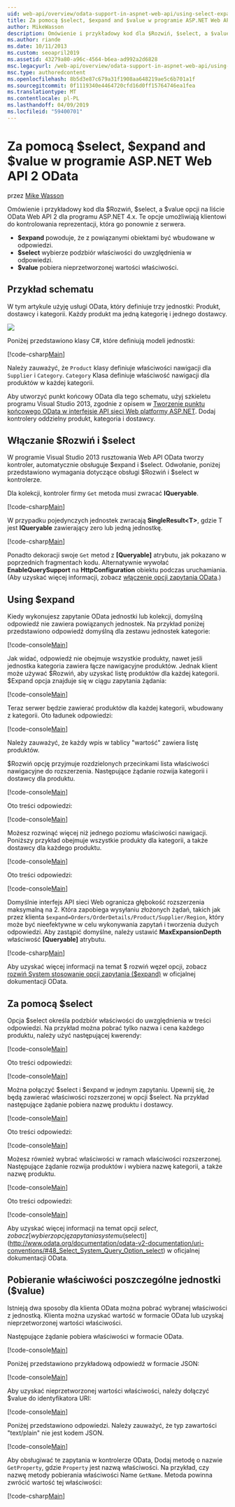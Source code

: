 ```yaml
---
uid: web-api/overview/odata-support-in-aspnet-web-api/using-select-expand-and-value
title: Za pomocą $select, $expand and $value w programie ASP.NET Web API 2 OData — ASP.NET 4.x
author: MikeWasson
description: Omówienie i przykładowy kod dla $Rozwiń, $select, a $value opcji na liście OData Web API 2 dla programu ASP.NET 4.x.
ms.author: riande
ms.date: 10/11/2013
ms.custom: seoapril2019
ms.assetid: 43279a80-a96c-4564-b6ea-ad992a2d6828
msc.legacyurl: /web-api/overview/odata-support-in-aspnet-web-api/using-select-expand-and-value
msc.type: authoredcontent
ms.openlocfilehash: 8b5d3e87c679a31f1908aa648219ae5c6b701a1f
ms.sourcegitcommit: 0f1119340e4464720cfd16d0ff15764746ea1fea
ms.translationtype: MT
ms.contentlocale: pl-PL
ms.lasthandoff: 04/09/2019
ms.locfileid: "59400701"
---
```

# <a name="using-select-expand-and-value-in-aspnet-web-api-2-odata"></a>Za pomocą $select, $expand and $value w programie ASP.NET Web API 2 OData

przez [Mike Wasson](https://github.com/MikeWasson)

Omówienie i przykładowy kod dla $Rozwiń, $select, a $value opcji na liście OData Web API 2 dla programu ASP.NET 4.x. Te opcje umożliwiają klientowi do kontrolowania reprezentacji, która go ponownie z serwera.

- **$expand** powoduje, że z powiązanymi obiektami być wbudowane w odpowiedzi.
- **$select** wybierze podzbiór właściwości do uwzględnienia w odpowiedzi.
- **$value** pobiera nieprzetworzonej wartości właściwości.

## <a name="example-schema"></a>Przykład schematu

W tym artykule użyję usługi OData, który definiuje trzy jednostki: Produkt, dostawcy i kategorii. Każdy produkt ma jedną kategorię i jednego dostawcy.

![](using-select-expand-and-value/_static/image1.png)

Poniżej przedstawiono klasy C#, które definiują modeli jednostki:

[!code-csharp[Main](using-select-expand-and-value/samples/sample1.cs)]

Należy zauważyć, że `Product` klasy definiuje właściwości nawigacji dla `Supplier` i `Category`. `Category` Klasa definiuje właściwość nawigacji dla produktów w każdej kategorii.

Aby utworzyć punkt końcowy OData dla tego schematu, użyj szkieletu programu Visual Studio 2013, zgodnie z opisem w [Tworzenie punktu końcowego OData w interfejsie API sieci Web platformy ASP.NET](odata-v3/creating-an-odata-endpoint.md). Dodaj kontrolery oddzielny produkt, kategoria i dostawcy.

## <a name="enabling-expand-and-select"></a>Włączanie $Rozwiń i $select

W programie Visual Studio 2013 rusztowania Web API OData tworzy kontroler, automatycznie obsługuje $expand i $select. Odwołanie, poniżej przedstawiono wymagania dotyczące obsługi $Rozwiń i $select w kontrolerze.

Dla kolekcji, kontroler firmy `Get` metoda musi zwracać **IQueryable**.

[!code-csharp[Main](using-select-expand-and-value/samples/sample2.cs)]

W przypadku pojedynczych jednostek zwracają **SingleResult&lt;T&gt;**, gdzie T jest **IQueryable** zawierający zero lub jedną jednostkę.

[!code-csharp[Main](using-select-expand-and-value/samples/sample3.cs)]

Ponadto dekoracji swoje `Get` metod z **[Queryable]** atrybutu, jak pokazano w poprzednich fragmentach kodu. Alternatywnie wywołać **EnableQuerySupport** na **HttpConfiguration** obiektu podczas uruchamiania. (Aby uzyskać więcej informacji, zobacz [włączenie opcji zapytania OData](supporting-odata-query-options.md#enable).)

## <a name="using-expand"></a>Using $expand

Kiedy wykonujesz zapytanie OData jednostki lub kolekcji, domyślną odpowiedź nie zawiera powiązanych jednostek. Na przykład poniżej przedstawiono odpowiedź domyślną dla zestawu jednostek kategorie:

[!code-console[Main](using-select-expand-and-value/samples/sample4.cmd)]

Jak widać, odpowiedź nie obejmuje wszystkie produkty, nawet jeśli jednostka kategoria zawiera łącze nawigacyjne produktów. Jednak klient może używać $Rozwiń, aby uzyskać listę produktów dla każdej kategorii. $Expand opcja znajduje się w ciągu zapytania żądania:

[!code-console[Main](using-select-expand-and-value/samples/sample5.cmd)]

Teraz serwer będzie zawierać produktów dla każdej kategorii, wbudowany z kategorii. Oto ładunek odpowiedzi:

[!code-console[Main](using-select-expand-and-value/samples/sample6.cmd)]

Należy zauważyć, że każdy wpis w tablicy "wartość" zawiera listę produktów.

$Rozwiń opcję przyjmuje rozdzielonych przecinkami lista właściwości nawigacyjne do rozszerzenia. Następujące żądanie rozwija kategorii i dostawcy dla produktu.

[!code-console[Main](using-select-expand-and-value/samples/sample7.cmd)]

Oto treści odpowiedzi:

[!code-console[Main](using-select-expand-and-value/samples/sample8.cmd)]

Możesz rozwinąć więcej niż jednego poziomu właściwości nawigacji. Poniższy przykład obejmuje wszystkie produkty dla kategorii, a także dostawcy dla każdego produktu.

[!code-console[Main](using-select-expand-and-value/samples/sample9.cmd)]

Oto treści odpowiedzi:

[!code-console[Main](using-select-expand-and-value/samples/sample10.cmd)]

Domyślnie interfejs API sieci Web ogranicza głębokość rozszerzenia maksymalną na 2. Która zapobiega wysyłaniu złożonych żądań, takich jak przez klienta `$expand=Orders/OrderDetails/Product/Supplier/Region`, który może być nieefektywne w celu wykonywania zapytań i tworzenia dużych odpowiedzi. Aby zastąpić domyślne, należy ustawić **MaxExpansionDepth** właściwość **[Queryable]** atrybutu.

[!code-csharp[Main](using-select-expand-and-value/samples/sample11.cs)]

Aby uzyskać więcej informacji na temat $ rozwiń węzeł opcji, zobacz [rozwiń System stosowanie opcji zapytania ($expand)](http://www.odata.org/documentation/odata-v2-documentation/uri-conventions/#46_Expand_System_Query_Option_expand) w oficjalnej dokumentacji OData.

## <a name="using-select"></a>Za pomocą $select

Opcja $select określa podzbiór właściwości do uwzględnienia w treści odpowiedzi. Na przykład można pobrać tylko nazwa i cena każdego produktu, należy użyć następującej kwerendy:

[!code-console[Main](using-select-expand-and-value/samples/sample12.cmd)]

Oto treści odpowiedzi:

[!code-console[Main](using-select-expand-and-value/samples/sample13.cmd)]

Można połączyć $select i $expand w jednym zapytaniu. Upewnij się, że będą zawierać właściwości rozszerzonej w opcji $select. Na przykład następujące żądanie pobiera nazwę produktu i dostawcy.

[!code-console[Main](using-select-expand-and-value/samples/sample14.cmd)]

Oto treści odpowiedzi:

[!code-console[Main](using-select-expand-and-value/samples/sample15.cmd)]

Możesz również wybrać właściwości w ramach właściwości rozszerzonej. Następujące żądanie rozwija produktów i wybiera nazwę kategorii, a także nazwę produktu.

[!code-console[Main](using-select-expand-and-value/samples/sample16.cmd)]

Oto treści odpowiedzi:

[!code-console[Main](using-select-expand-and-value/samples/sample17.cmd)]

Aby uzyskać więcej informacji na temat opcji $select, zobacz [wybierz opcję zapytania systemu ($select)](http://www.odata.org/documentation/odata-v2-documentation/uri-conventions/#48_Select_System_Query_Option_select) w oficjalnej dokumentacji OData.

## <a name="getting-individual-properties-of-an-entity-value"></a>Pobieranie właściwości poszczególne jednostki ($value)

Istnieją dwa sposoby dla klienta OData można pobrać wybranej właściwości z jednostką. Klienta można uzyskać wartość w formacie OData lub uzyskaj nieprzetworzonej wartości właściwości.

Następujące żądanie pobiera właściwości w formacie OData.

[!code-console[Main](using-select-expand-and-value/samples/sample18.cmd)]

Poniżej przedstawiono przykładową odpowiedź w formacie JSON:

[!code-console[Main](using-select-expand-and-value/samples/sample19.cmd)]

Aby uzyskać nieprzetworzonej wartości właściwości, należy dołączyć $value do identyfikatora URI:

[!code-console[Main](using-select-expand-and-value/samples/sample20.cmd)]

Poniżej przedstawiono odpowiedzi. Należy zauważyć, że typ zawartości "text/plain" nie jest kodem JSON.

[!code-console[Main](using-select-expand-and-value/samples/sample21.cmd)]

Aby obsługiwać te zapytania w kontrolerze OData, Dodaj metodę o nazwie `GetProperty`, gdzie `Property` jest nazwą właściwości. Na przykład, czy nazwę metody pobierania właściwości Name `GetName`. Metoda powinna zwrócić wartość tej właściwości:

[!code-csharp[Main](using-select-expand-and-value/samples/sample22.cs)]

